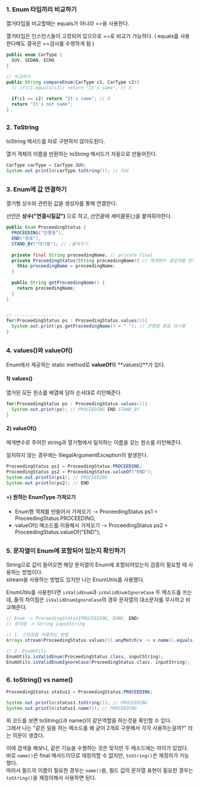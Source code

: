### 1. Enum 타입끼리 비교하기

열거타입을 비교할때는 equals가 아니라 ==을 사용한다.   

열거타입은 인스턴스들이 고정되어 있으므로 ==로 비교가 가능하다. ( equals를 사용한다해도 결국은 ==검사를 수행하게 됨 )

``` java
public enum CarType {
  SUV, SEDAN, ECHO
}

// 비교하기
public String compareEnum(CarType c1, CarType c2){
  // if(c1.equals(c2)) return "It's same"; // X
  
  if(c1 == c2) return "It's same"; // O
  return "It's not same";
}
```
  

##

### 2. ToString

toString 메서드를 따로 구현하지 않아도된다.   

열거 객체의 이름을 반환하는 toString 메서드가 자동으로 만들어진다.

```java
CarType carType = CarType.SUV;
System.out.println(carType.toString()); // SUV
```

##

### 3. Enum에 값 연결하기

열거형 상수와 관련된 값을 생성자를 통해 연결한다.

선언은 **상수("연결시킬값")** 으로 하고, 선언끝에 세미콜론(;)을 붙여줘야한다.

```java
public Enum ProceedingStatus {
  PROCEEDING("진행중"),
  END("종료"),
  STAND_BY("대기중"); // ;붙여주기
  
  private final String proceedingName; // private final
  private ProceedingStatus(String proceedingName){ // 매개변수 생성자를 반드시 선언해줘야한다. private으로!
    this.proceedingName = proceedingName;
  }
  
  public String getProceedingName() {
    return proceedingName;
  }
}


// ------------------
for(ProceedingStatus ps : ProceedingStatus.values()){
  System.out.print(ps.getProceedingName() + " "); // 진행중 종료 대기중
}
```
  
##

### 4. values()와 valueOf()

Enum에서 제공하는 static method로 **valueOf**와 **values()**가 있다.

#### 1) values()

열거된 모든 원소를 배열에 담아 순서대로 리턴해준다.

```java
for(ProceedingStatus ps : ProceedingStatus.values()){
  System.out.print(ps); // PROCEEDING END STAND_BY
}
```

#### 2) valueOf()

매개변수로 주어진 string과 열거형에서 일치하는 이름을 갖는 원소를 리턴해준다.

일치하지 않는 경우에는 IllegalArgumentException이 발생한다.

```java
ProceedingStatus ps1 = ProceedingStatus.PROCEEDING;
ProceedingStatus ps2 = ProceedingStatus.valueOf("END");
System.out.println(ps1); // PROCEEDING
System.out.println(ps2); // END
```

#### +) 원하는 EnumType 가져오기

- Enum형 객체를 만들어서 가져오기 -> ProceedingStatus ps1 = ProceedingStatus.PROCEEDING;
- valueOf() 메소드를 이용해서 가져오기 -> ProceedingStatus ps2 = ProceedingStatus.valueOf("END");

##

### 5. 문자열이 Enum에 포함되어 있는지 확인하기
String으로 값이 들어오면 해당 문자열이 Enum에 포함되어있는지 검증이 필요할 때 사용하는 방법이다.  
stream을 사용하는 방법도 있지만 나는 EnumUtils를 사용했다.  
  
EnumUtils를 사용한다면 `isValidEnum`과 `isValidEnumIgnoreCase` 두 메소드를 쓰는데, 둘의 차이점은 `isValidEnumIgnoreCase`의 경우 문자열의 대소문자를 무시하고 비교해준다.
```java
// Enum -> ProceedingStatus{PROCEEDING, DONE, END}
// 문자열 -> String inputString

// 1. 스트림을 이용하는 방법
Arrays.stream(ProceedingStatus.values()).anyMatch(v -> v.name().equals(inputString));

// 2. EnumUtils
EnumUtils.isValidEnum(ProceedingStatus.class, inputString);
EnumUtils.isValidEnumIgnoreCase(ProceedingStatus.class, inputString);
```
  
##
### 6. toString() vs name()
```java
ProceedingStatus status1 = ProceedingStatus.PROCEEDING;

System.out.println(status1.toString()); // PROCEEDING
System.out.println(status1.name()); // PROCEEDING
```
위 코드를 보면 toString()과 name()이 같은역할을 하는것을 확인할 수 있다.  
그래서 나는 "같은 일을 하는 메소드를 왜 굳이 2개로 구분해서 각각 사용하는걸까?" 라는 의문이 생겼다.  
  
이에 검색을 해보니, 같은 기능을 수행하는 것은 맞지만 두 메소드에는 차이가 있었다.  
바로 `name()`은 final 메서드이므로 재정의할 수 없지만, `toString()`은 재정의가 가능했다.  
따라서 필드의 이름이 필요한 경우는 `name()`을, 필드 값의 문자열 표현이 필요한 경우는 `toString()`을 재정의해서 사용하면 된다.